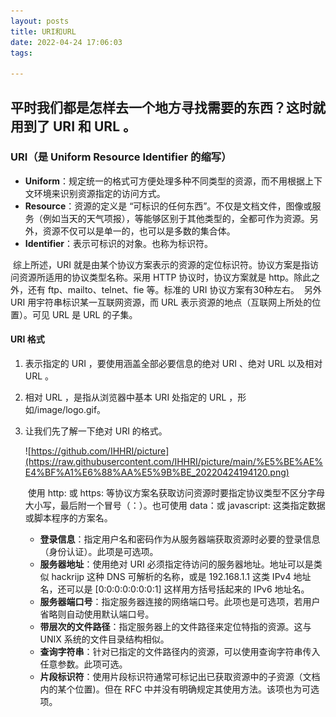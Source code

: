 ```yaml
---
layout: posts
title: URI和URL
date: 2022-04-24 17:06:03
tags:

---
```


## 平时我们都是怎样去一个地方寻找需要的东西？这时就用到了 URI 和 URL 。



### URI（是 Uniform Resource Identifier 的缩写）

- **Uniform**：规定统一的格式可方便处理多种不同类型的资源，而不用根据上下文环境来识别资源指定的访问方式。
- **Resource**：资源的定义是 “可标识的任何东西”。不仅是文档文件，图像或服务（例如当天的天气项报），等能够区别于其他类型的，全都可作为资源。另外，资源不仅可以是单一的，也可以是多数的集合体。
- **Identifier**：表示可标识的对象。也称为标识符。

​		综上所述，URI 就是由某个协议方案表示的资源的定位标识符。协议方案是指访问资源所适用的协议类型名称。采用 HTTP 协议时，协议方案就是 http。除此之外，还有 ftp、mailto、telnet、fie 等。标准的 URI 协议方案有30种左右。
​		另外 URI 用宇符串标识某一互联网资源，而 URL 表示资源的地点（互联网上所处的位置）。可见 URL 是 URL 的子集。

#### URI 格式

1. 表示指定的 URI ，要使用涵盖全部必要信息的绝对 URI 、绝对 URL 以及相对 URL 。

2. 相对 URL ，是指从浏览器中基本 URI 处指定的 URL ，形如/image/logo.gif。

3. 让我们先了解一下绝对 URI 的格式。

   ![https://github.com/IHHRI/picture](https://raw.githubusercontent.com/IHHRI/picture/main/%E5%BE%AE%E4%BF%A1%E6%88%AA%E5%9B%BE_20220424194120.png)

   ​		使用 http: 或 https: 等协议方案名获取访问资源时要指定协议类型不区分字母大小写，最后附一个冒号（：）。也可使用 data：或 javascript: 这类指定数据或脚本程序的方案名。

   - **登录信息**：指定用户名和密码作为从服务器端获取资源时必要的登录信息（身份认证）。此项是可选项。
   - **服务器地址**：使用绝对 URI 必须指定待访问的服务器地址。地址可以是类似 hackrijp 这种 DNS 可解析的名称，或是 192.168.1.1 这类 IPv4 地址名，还可以是 [0:0:0:0:0:0:0:1] 这样用方括号括起来的 IPv6 地址名。
   - **服务器端口号**：指定服务器连接的网络端口号。此项也是可选项，若用户省略则自动使用默认端口号。
   - **带层次的文件路径**：指定服务器上的文件路径来定位特指的资源。这与 UNIX 系统的文件目录结构相似。
   - **查询字符串**：针对已指定的文件路径内的资源，可以使用查询字符串传入任意参数。此项可选。
   - **片段标识符**：使用片段标识符通常可标记出已获取资源中的子资源（文档内的某个位置)。但在 RFC 中并没有明确规定其使用方法。该项也为可选项。
